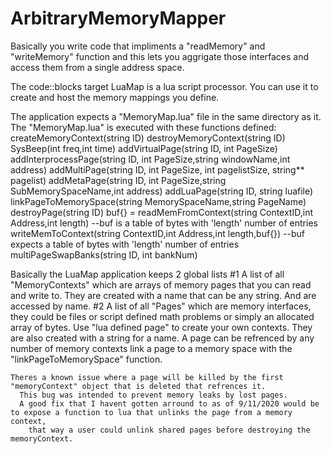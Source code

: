 # ArbitraryMemoryMapper
Basically you write code that impliments a "readMemory" and "writeMemory" function and
this lets you aggrigate those interfaces and access them from a single address space.


The code::blocks target LuaMap is a lua script processor.
  You can use it to create and host the memory mappings you define.
  
  The application expects a "MemoryMap.lua" file in the same directory as it.
  The "MemoryMap.lua" is executed with these functions defined:
    createMemoryContext(string ID)
    destroyMemoryContext(string ID)
    SysBeep(int freq,int time)
    addVirtualPage(string ID, int PageSize)
    addInterprocessPage(string ID, int PageSize,string windowName,int address)
    addMultiPage(string ID, int PageSize, int pagelistSize, string** pagelist)
    addMetaPage(string ID, int PageSize,string SubMemorySpaceName,int address)
    addLuaPage(string ID, string luafile)
    linkPageToMemorySpace(string MemorySpaceName,string PageName)
    destroyPage(string ID)
    buf{} = readMemFromContext(string ContextID,int Address,int length) --buf is a table of bytes with 'length' number of entries
    writeMemToContext(string ContextID,int Address,int length,buf{}) --buf expects a table of bytes with 'length' number of entries
    multiPageSwapBanks(string ID, int bankNum)
    
    
  Basically the LuaMap application keeps 2 global lists
    #1 A list of all "MemoryContexts" which are arrays of memory pages that you can read and write to.
      They are created with a name that can be any string. And are accessed by name.
    #2 A list of all "Pages" which are memory interfaces, they could be files or script defined math problems or simply an allocated array of bytes.
      Use "lua defined page" to create your own contexts.
      They are also created with a string for a name. 
      A page can be refrenced by any number of memory contexts link a page to a memory space with the "linkPageToMemorySpace" function.
      
    Theres a known issue where a page will be killed by the first "memoryContext" object that is deleted that refrences it.
      This bug was intended to prevent memory leaks by lost pages.
      A good fix that I havent gotten arround to as of 9/11/2020 would be to expose a function to lua that unlinks the page from a memory context,
        that way a user could unlink shared pages before destroying the memoryContext.
        
        

